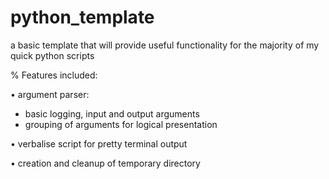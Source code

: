 # python_template
a basic template that will provide useful functionality for the majority of my quick python scripts

% Features included:

• argument parser:
  - basic logging, input and output arguments
  - grouping of arguments for logical presentation
  
• verbalise script for pretty terminal output

• creation and cleanup of temporary directory

